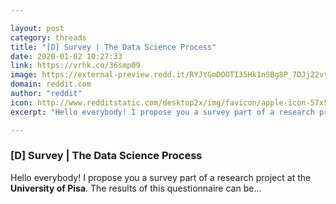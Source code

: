 ```yaml
---

layout: post
category: threads
title: "[D] Survey | The Data Science Process"
date: 2020-01-02 10:27:33
link: https://vrhk.co/36smp09
image: https://external-preview.redd.it/RYJYGmDOOTI35Hk1nSBg8P_7DJj22vt1eE9e412naxI.jpg?width=1200&height=628.272251309&auto=webp&s=ba6e7b238b9e69449090eaca0eafd4df5eae4bb2
domain: reddit.com
author: "reddit"
icon: http://www.redditstatic.com/desktop2x/img/favicon/apple-icon-57x57.png
excerpt: "Hello everybody! I propose you a survey part of a research project at the **University of Pisa**. The results of this questionnaire can be..."

---
```


### [D] Survey | The Data Science Process

Hello everybody! I propose you a survey part of a research project at the **University of Pisa**. The results of this questionnaire can be...